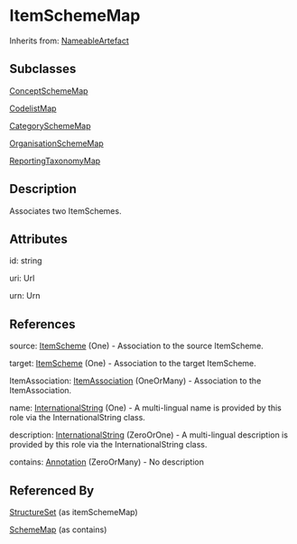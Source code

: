 
# ItemSchemeMap

Inherits from: [NameableArtefact](../Base/NameableArtefact.md)

## Subclasses

[ConceptSchemeMap](ConceptSchemeMap.md)

[CodelistMap](CodelistMap.md)

[CategorySchemeMap](CategorySchemeMap.md)

[OrganisationSchemeMap](OrganisationSchemeMap.md)

[ReportingTaxonomyMap](ReportingTaxonomyMap.md)



## Description

Associates two ItemSchemes.


## Attributes

id: string

uri: Url

urn: Urn



## References

source: [ItemScheme](../Base/ItemScheme.md) (One) - Association to the source ItemScheme.

target: [ItemScheme](../Base/ItemScheme.md) (One) - Association to the target ItemScheme.

ItemAssociation: [ItemAssociation](ItemAssociation.md) (OneOrMany) - Association to the ItemAssociation.

name: [InternationalString](../Base/InternationalString.md) (One) - A multi-lingual name is provided by this role via the InternationalString class.

description: [InternationalString](../Base/InternationalString.md) (ZeroOrOne) - A multi-lingual description is provided by this role via the InternationalString class.

contains: [Annotation](../Base/Annotation.md) (ZeroOrMany) - No description



## Referenced By

[StructureSet](../StructureMaps/StructureSet.md) (as itemSchemeMap)

[SchemeMap](../StructureMaps/SchemeMap.md) (as contains)


